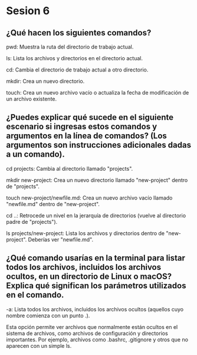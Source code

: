 # Sesion 6

## ¿Qué hacen los siguientes comandos?
pwd: Muestra la ruta del directorio de trabajo actual.

ls: Lista los archivos y directorios en el directorio actual.

cd: Cambia el directorio de trabajo actual a otro directorio.

mkdir: Crea un nuevo directorio.

touch: Crea un nuevo archivo vacío o actualiza la fecha de modificación de un archivo existente.


## ¿Puedes explicar qué sucede en el siguiente escenario si ingresas estos comandos y argumentos en la línea de comandos? (Los argumentos son instrucciones adicionales dadas a un comando).
cd projects: Cambia al directorio llamado "projects".

mkdir new-project: Crea un nuevo directorio llamado "new-project" dentro de "projects".

touch new-project/newfile.md: Crea un nuevo archivo vacío llamado "newfile.md" dentro de "new-project".

cd ..: Retrocede un nivel en la jerarquía de directorios (vuelve al directorio padre de "projects").

ls projects/new-project: Lista los archivos y directorios dentro de "new-project". Deberías ver "newfile.md".

## ¿Qué comando usarías en la terminal para listar todos los archivos, incluidos los archivos ocultos, en un directorio de Linux o macOS? Explica qué significan los parámetros utilizados en el comando.
-a: Lista todos los archivos, incluidos los archivos ocultos (aquellos cuyo nombre comienza con un punto .).

Esta opción permite ver archivos que normalmente están ocultos en el sistema de archivos, como archivos de configuración y directorios importantes. Por ejemplo, archivos como .bashrc, .gitignore y otros que no aparecen con un simple ls.